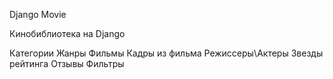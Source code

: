 Django Movie

Кинобиблиотека на Django 

Категории
Жанры
Фильмы
Кадры из фильма
Режиссеры\Актеры
Звезды рейтинга
Отзывы
Фильтры